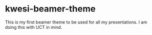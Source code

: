 kwesi-beamer-theme
==================

This is my first beamer theme to be used for all my presentations. I am doing this with UCT in mind.